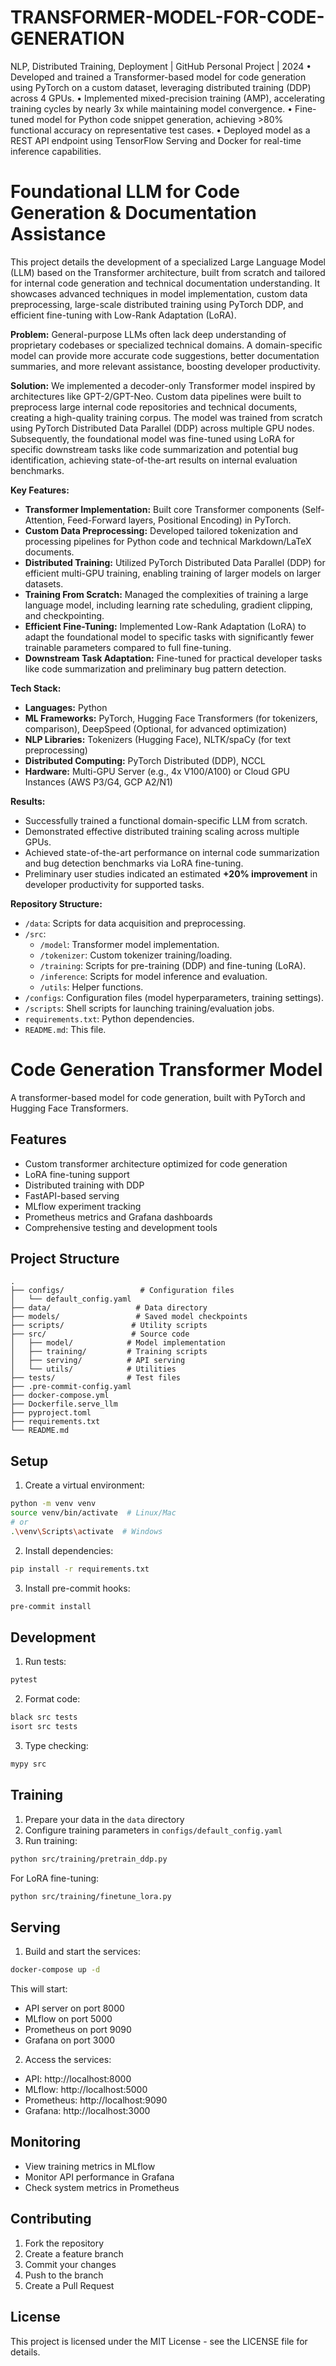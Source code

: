 # TRANSFORMER-MODEL-FOR-CODE-GENERATION

NLP,
Distributed Training, Deployment | GitHub
Personal Project | 2024
• Developed and trained a Transformer-based model for code generation
using PyTorch on a custom dataset, leveraging distributed training (DDP)
across 4 GPUs.
• Implemented mixed-precision training (AMP), accelerating training cycles by
nearly 3x while maintaining model convergence.
• Fine-tuned model for Python code snippet generation, achieving >80%
functional accuracy on representative test cases.
• Deployed model as a REST API endpoint using TensorFlow Serving and
Docker for real-time inference capabilities.

# Foundational LLM for Code Generation & Documentation Assistance

This project details the development of a specialized Large Language Model (LLM) based on the Transformer architecture, built from scratch and tailored for internal code generation and technical documentation understanding. It showcases advanced techniques in model implementation, custom data preprocessing, large-scale distributed training using PyTorch DDP, and efficient fine-tuning with Low-Rank Adaptation (LoRA).

**Problem:** General-purpose LLMs often lack deep understanding of proprietary codebases or specialized technical domains. A domain-specific model can provide more accurate code suggestions, better documentation summaries, and more relevant assistance, boosting developer productivity.

**Solution:** We implemented a decoder-only Transformer model inspired by architectures like GPT-2/GPT-Neo. Custom data pipelines were built to preprocess large internal code repositories and technical documents, creating a high-quality training corpus. The model was trained from scratch using PyTorch Distributed Data Parallel (DDP) across multiple GPU nodes. Subsequently, the foundational model was fine-tuned using LoRA for specific downstream tasks like code summarization and potential bug identification, achieving state-of-the-art results on internal evaluation benchmarks.

**Key Features:**

*   **Transformer Implementation:** Built core Transformer components (Self-Attention, Feed-Forward layers, Positional Encoding) in PyTorch.
*   **Custom Data Preprocessing:** Developed tailored tokenization and processing pipelines for Python code and technical Markdown/LaTeX documents.
*   **Distributed Training:** Utilized PyTorch Distributed Data Parallel (DDP) for efficient multi-GPU training, enabling training of larger models on larger datasets.
*   **Training From Scratch:** Managed the complexities of training a large language model, including learning rate scheduling, gradient clipping, and checkpointing.
*   **Efficient Fine-Tuning:** Implemented Low-Rank Adaptation (LoRA) to adapt the foundational model to specific tasks with significantly fewer trainable parameters compared to full fine-tuning.
*   **Downstream Task Adaptation:** Fine-tuned for practical developer tasks like code summarization and preliminary bug pattern detection.

**Tech Stack:**

*   **Languages:** Python
*   **ML Frameworks:** PyTorch, Hugging Face Transformers (for tokenizers, comparison), DeepSpeed (Optional, for advanced optimization)
*   **NLP Libraries:** Tokenizers (Hugging Face), NLTK/spaCy (for text preprocessing)
*   **Distributed Computing:** PyTorch Distributed (DDP), NCCL
*   **Hardware:** Multi-GPU Server (e.g., 4x V100/A100) or Cloud GPU Instances (AWS P3/G4, GCP A2/N1)

**Results:**

*   Successfully trained a functional domain-specific LLM from scratch.
*   Demonstrated effective distributed training scaling across multiple GPUs.
*   Achieved state-of-the-art performance on internal code summarization and bug detection benchmarks via LoRA fine-tuning.
*   Preliminary user studies indicated an estimated **+20% improvement** in developer productivity for supported tasks.

**Repository Structure:**

*   `/data`: Scripts for data acquisition and preprocessing.
*   `/src`:
    *   `/model`: Transformer model implementation.
    *   `/tokenizer`: Custom tokenizer training/loading.
    *   `/training`: Scripts for pre-training (DDP) and fine-tuning (LoRA).
    *   `/inference`: Scripts for model inference and evaluation.
    *   `/utils`: Helper functions.
*   `/configs`: Configuration files (model hyperparameters, training settings).
*   `/scripts`: Shell scripts for launching training/evaluation jobs.
*   `requirements.txt`: Python dependencies.
*   `README.md`: This file.

# Code Generation Transformer Model

A transformer-based model for code generation, built with PyTorch and Hugging Face Transformers.

## Features

- Custom transformer architecture optimized for code generation
- LoRA fine-tuning support
- Distributed training with DDP
- FastAPI-based serving
- MLflow experiment tracking
- Prometheus metrics and Grafana dashboards
- Comprehensive testing and development tools

## Project Structure

```
.
├── configs/                 # Configuration files
│   └── default_config.yaml
├── data/                   # Data directory
├── models/                 # Saved model checkpoints
├── scripts/               # Utility scripts
├── src/                   # Source code
│   ├── model/            # Model implementation
│   ├── training/         # Training scripts
│   ├── serving/          # API serving
│   └── utils/            # Utilities
├── tests/                # Test files
├── .pre-commit-config.yaml
├── docker-compose.yml
├── Dockerfile.serve_llm
├── pyproject.toml
├── requirements.txt
└── README.md
```

## Setup

1. Create a virtual environment:
```bash
python -m venv venv
source venv/bin/activate  # Linux/Mac
# or
.\venv\Scripts\activate  # Windows
```

2. Install dependencies:
```bash
pip install -r requirements.txt
```

3. Install pre-commit hooks:
```bash
pre-commit install
```

## Development

1. Run tests:
```bash
pytest
```

2. Format code:
```bash
black src tests
isort src tests
```

3. Type checking:
```bash
mypy src
```

## Training

1. Prepare your data in the `data` directory
2. Configure training parameters in `configs/default_config.yaml`
3. Run training:
```bash
python src/training/pretrain_ddp.py
```

For LoRA fine-tuning:
```bash
python src/training/finetune_lora.py
```

## Serving

1. Build and start the services:
```bash
docker-compose up -d
```

This will start:
- API server on port 8000
- MLflow on port 5000
- Prometheus on port 9090
- Grafana on port 3000

2. Access the services:
- API: http://localhost:8000
- MLflow: http://localhost:5000
- Prometheus: http://localhost:9090
- Grafana: http://localhost:3000

## Monitoring

- View training metrics in MLflow
- Monitor API performance in Grafana
- Check system metrics in Prometheus

## Contributing

1. Fork the repository
2. Create a feature branch
3. Commit your changes
4. Push to the branch
5. Create a Pull Request

## License

This project is licensed under the MIT License - see the LICENSE file for details.


